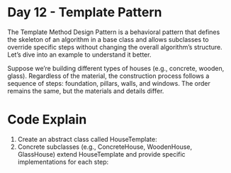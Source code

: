 # Day 12 - Template Pattern

The Template Method Design Pattern is a behavioral pattern that defines the skeleton of an algorithm in a base class and allows subclasses to override specific steps without changing the overall algorithm’s structure. Let’s dive into an example to understand it better.

Suppose we’re building different types of houses (e.g., concrete, wooden, glass). Regardless of the material, the construction process follows a sequence of steps: foundation, pillars, walls, and windows. The order remains the same, but the materials and details differ.

# Code Explain
1. Create an abstract class called HouseTemplate:
2. Concrete subclasses (e.g., ConcreteHouse, WoodenHouse, GlassHouse) extend HouseTemplate and provide specific implementations for each step:
